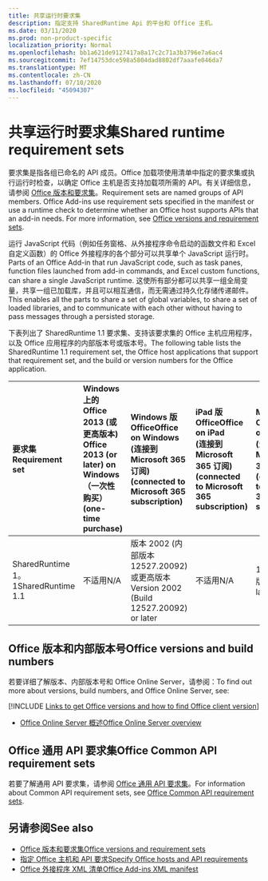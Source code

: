 ```yaml
---
title: 共享运行时要求集
description: 指定支持 SharedRuntime Api 的平台和 Office 主机。
ms.date: 03/11/2020
ms.prod: non-product-specific
localization_priority: Normal
ms.openlocfilehash: bb1a621de9127417a8a17c2c71a3b3796e7a6ac4
ms.sourcegitcommit: 7ef14753dce598a5804dad8802df7aaafe046da7
ms.translationtype: MT
ms.contentlocale: zh-CN
ms.lasthandoff: 07/10/2020
ms.locfileid: "45094307"
---
```

# <a name="shared-runtime-requirement-sets"></a><span data-ttu-id="d34a8-103">共享运行时要求集</span><span class="sxs-lookup"><span data-stu-id="d34a8-103">Shared runtime requirement sets</span></span>

<span data-ttu-id="d34a8-p101">要求集是指各组已命名的 API 成员。Office 加载项使用清单中指定的要求集或执行运行时检查，以确定 Office 主机是否支持加载项所需的 API。有关详细信息，请参阅 [Office 版本和要求集](../../develop/office-versions-and-requirement-sets.md)。</span><span class="sxs-lookup"><span data-stu-id="d34a8-p101">Requirement sets are named groups of API members. Office Add-ins use requirement sets specified in the manifest or use a runtime check to determine whether an Office host supports APIs that an add-in needs. For more information, see [Office versions and requirement sets](../../develop/office-versions-and-requirement-sets.md).</span></span>

<span data-ttu-id="d34a8-107">运行 JavaScript 代码（例如任务窗格、从外接程序命令启动的函数文件和 Excel 自定义函数）的 Office 外接程序的各个部分可以共享单个 JavaScript 运行时。</span><span class="sxs-lookup"><span data-stu-id="d34a8-107">Parts of an Office Add-in that run JavaScript code, such as task panes, function files launched from add-in commands, and Excel custom functions, can share a single JavaScript runtime.</span></span> <span data-ttu-id="d34a8-108">这使所有部分都可以共享一组全局变量，共享一组已加载库，并且可以相互通信，而无需通过持久化存储传递邮件。</span><span class="sxs-lookup"><span data-stu-id="d34a8-108">This enables all the parts to share a set of global variables, to share a set of loaded libraries, and to communicate with each other without having to pass messages through a persisted storage.</span></span>

<span data-ttu-id="d34a8-109">下表列出了 SharedRuntime 1.1 要求集、支持该要求集的 Office 主机应用程序，以及 Office 应用程序的内部版本号或版本号。</span><span class="sxs-lookup"><span data-stu-id="d34a8-109">The following table lists the SharedRuntime 1.1 requirement set, the Office host applications that support that requirement set, and the build or version numbers for the Office application.</span></span>

|  <span data-ttu-id="d34a8-110">要求集</span><span class="sxs-lookup"><span data-stu-id="d34a8-110">Requirement set</span></span>  |  <span data-ttu-id="d34a8-111">Windows 上的 Office 2013 (或更高版本) </span><span class="sxs-lookup"><span data-stu-id="d34a8-111">Office 2013 (or later) on Windows</span></span><br><span data-ttu-id="d34a8-112">（一次性购买）</span><span class="sxs-lookup"><span data-stu-id="d34a8-112">(one-time purchase)</span></span> | <span data-ttu-id="d34a8-113">Windows 版 Office</span><span class="sxs-lookup"><span data-stu-id="d34a8-113">Office on Windows</span></span><br><span data-ttu-id="d34a8-114"> (连接到 Microsoft 365 订阅) </span><span class="sxs-lookup"><span data-stu-id="d34a8-114">(connected to Microsoft 365 subscription)</span></span>   |  <span data-ttu-id="d34a8-115">iPad 版 Office</span><span class="sxs-lookup"><span data-stu-id="d34a8-115">Office on iPad</span></span><br><span data-ttu-id="d34a8-116"> (连接到 Microsoft 365 订阅) </span><span class="sxs-lookup"><span data-stu-id="d34a8-116">(connected to Microsoft 365 subscription)</span></span>  |  <span data-ttu-id="d34a8-117">Mac 版 Office</span><span class="sxs-lookup"><span data-stu-id="d34a8-117">Office on Mac</span></span><br><span data-ttu-id="d34a8-118"> (连接到 Microsoft 365 订阅) </span><span class="sxs-lookup"><span data-stu-id="d34a8-118">(connected to Microsoft 365 subscription)</span></span>  | <span data-ttu-id="d34a8-119">Office 网页版</span><span class="sxs-lookup"><span data-stu-id="d34a8-119">Office on the web</span></span>  | <span data-ttu-id="d34a8-120">Office Online Server</span><span class="sxs-lookup"><span data-stu-id="d34a8-120">Office Online Server</span></span> |
|:-----|:-----|:-----|:-----|:-----|:-----|:-----|
| <span data-ttu-id="d34a8-121">SharedRuntime 1。1</span><span class="sxs-lookup"><span data-stu-id="d34a8-121">SharedRuntime 1.1</span></span>  | <span data-ttu-id="d34a8-122">不适用</span><span class="sxs-lookup"><span data-stu-id="d34a8-122">N/A</span></span> | <span data-ttu-id="d34a8-123">版本 2002 (内部版本 12527.20092) 或更高版本</span><span class="sxs-lookup"><span data-stu-id="d34a8-123">Version 2002 (Build 12527.20092) or later</span></span> | <span data-ttu-id="d34a8-124">不适用</span><span class="sxs-lookup"><span data-stu-id="d34a8-124">N/A</span></span> | <span data-ttu-id="d34a8-125">16.35 或更高版本</span><span class="sxs-lookup"><span data-stu-id="d34a8-125">16.35 or later</span></span> | <span data-ttu-id="d34a8-126">2020 年 2 月</span><span class="sxs-lookup"><span data-stu-id="d34a8-126">February 2020</span></span> | <span data-ttu-id="d34a8-127">不适用</span><span class="sxs-lookup"><span data-stu-id="d34a8-127">N/A</span></span> |

## <a name="office-versions-and-build-numbers"></a><span data-ttu-id="d34a8-128">Office 版本和内部版本号</span><span class="sxs-lookup"><span data-stu-id="d34a8-128">Office versions and build numbers</span></span>

<span data-ttu-id="d34a8-129">若要详细了解版本、内部版本号和 Office Online Server，请参阅：</span><span class="sxs-lookup"><span data-stu-id="d34a8-129">To find out more about versions, build numbers, and Office Online Server, see:</span></span>

[!INCLUDE [Links to get Office versions and how to find Office client version](../../includes/links-get-office-versions-builds.md)]
- [<span data-ttu-id="d34a8-130">Office Online Server 概述</span><span class="sxs-lookup"><span data-stu-id="d34a8-130">Office Online Server overview</span></span>](/officeonlineserver/office-online-server-overview)

## <a name="office-common-api-requirement-sets"></a><span data-ttu-id="d34a8-131">Office 通用 API 要求集</span><span class="sxs-lookup"><span data-stu-id="d34a8-131">Office Common API requirement sets</span></span>

<span data-ttu-id="d34a8-132">若要了解通用 API 要求集，请参阅 [Office 通用 API 要求集](office-add-in-requirement-sets.md)。</span><span class="sxs-lookup"><span data-stu-id="d34a8-132">For information about Common API requirement sets, see [Office Common API requirement sets](office-add-in-requirement-sets.md).</span></span>

## <a name="see-also"></a><span data-ttu-id="d34a8-133">另请参阅</span><span class="sxs-lookup"><span data-stu-id="d34a8-133">See also</span></span>

- [<span data-ttu-id="d34a8-134">Office 版本和要求集</span><span class="sxs-lookup"><span data-stu-id="d34a8-134">Office versions and requirement sets</span></span>](../../develop/office-versions-and-requirement-sets.md)
- [<span data-ttu-id="d34a8-135">指定 Office 主机和 API 要求</span><span class="sxs-lookup"><span data-stu-id="d34a8-135">Specify Office hosts and API requirements</span></span>](../../develop/specify-office-hosts-and-api-requirements.md)
- [<span data-ttu-id="d34a8-136">Office 外接程序 XML 清单</span><span class="sxs-lookup"><span data-stu-id="d34a8-136">Office Add-ins XML manifest</span></span>](../../develop/add-in-manifests.md)
